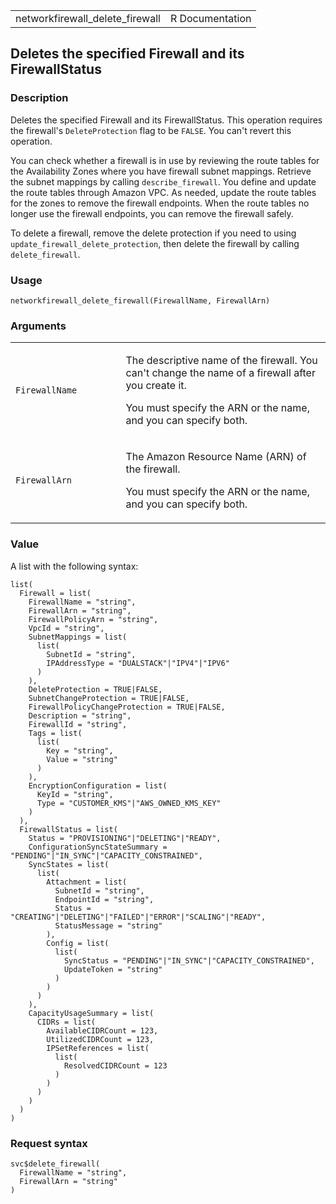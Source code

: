 <table style="width: 100%;">
<tbody>
<tr class="odd">
<td>networkfirewall_delete_firewall</td>
<td style="text-align: right;">R Documentation</td>
</tr>
</tbody>
</table>

## Deletes the specified Firewall and its FirewallStatus

### Description

Deletes the specified Firewall and its FirewallStatus. This operation
requires the firewall's `DeleteProtection` flag to be `FALSE`. You can't
revert this operation.

You can check whether a firewall is in use by reviewing the route tables
for the Availability Zones where you have firewall subnet mappings.
Retrieve the subnet mappings by calling `describe_firewall`. You define
and update the route tables through Amazon VPC. As needed, update the
route tables for the zones to remove the firewall endpoints. When the
route tables no longer use the firewall endpoints, you can remove the
firewall safely.

To delete a firewall, remove the delete protection if you need to using
`update_firewall_delete_protection`, then delete the firewall by calling
`delete_firewall`.

### Usage

    networkfirewall_delete_firewall(FirewallName, FirewallArn)

### Arguments

<table>
<colgroup>
<col style="width: 35%" />
<col style="width: 65%" />
</colgroup>
<tbody>
<tr class="odd">
<td><code
id="networkfirewall_delete_firewall_:_FirewallName">FirewallName</code></td>
<td><p>The descriptive name of the firewall. You can't change the name
of a firewall after you create it.</p>
<p>You must specify the ARN or the name, and you can specify
both.</p></td>
</tr>
<tr class="even">
<td><code
id="networkfirewall_delete_firewall_:_FirewallArn">FirewallArn</code></td>
<td><p>The Amazon Resource Name (ARN) of the firewall.</p>
<p>You must specify the ARN or the name, and you can specify
both.</p></td>
</tr>
</tbody>
</table>

### Value

A list with the following syntax:

    list(
      Firewall = list(
        FirewallName = "string",
        FirewallArn = "string",
        FirewallPolicyArn = "string",
        VpcId = "string",
        SubnetMappings = list(
          list(
            SubnetId = "string",
            IPAddressType = "DUALSTACK"|"IPV4"|"IPV6"
          )
        ),
        DeleteProtection = TRUE|FALSE,
        SubnetChangeProtection = TRUE|FALSE,
        FirewallPolicyChangeProtection = TRUE|FALSE,
        Description = "string",
        FirewallId = "string",
        Tags = list(
          list(
            Key = "string",
            Value = "string"
          )
        ),
        EncryptionConfiguration = list(
          KeyId = "string",
          Type = "CUSTOMER_KMS"|"AWS_OWNED_KMS_KEY"
        )
      ),
      FirewallStatus = list(
        Status = "PROVISIONING"|"DELETING"|"READY",
        ConfigurationSyncStateSummary = "PENDING"|"IN_SYNC"|"CAPACITY_CONSTRAINED",
        SyncStates = list(
          list(
            Attachment = list(
              SubnetId = "string",
              EndpointId = "string",
              Status = "CREATING"|"DELETING"|"FAILED"|"ERROR"|"SCALING"|"READY",
              StatusMessage = "string"
            ),
            Config = list(
              list(
                SyncStatus = "PENDING"|"IN_SYNC"|"CAPACITY_CONSTRAINED",
                UpdateToken = "string"
              )
            )
          )
        ),
        CapacityUsageSummary = list(
          CIDRs = list(
            AvailableCIDRCount = 123,
            UtilizedCIDRCount = 123,
            IPSetReferences = list(
              list(
                ResolvedCIDRCount = 123
              )
            )
          )
        )
      )
    )

### Request syntax

    svc$delete_firewall(
      FirewallName = "string",
      FirewallArn = "string"
    )

